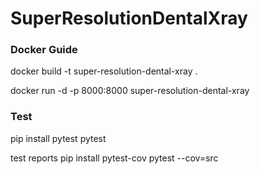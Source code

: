 # SuperResolutionDentalXray

### Docker Guide
docker build -t super-resolution-dental-xray .


docker run -d -p 8000:8000 super-resolution-dental-xray



### Test

pip install pytest
pytest


test reports
pip install pytest-cov
pytest --cov=src
